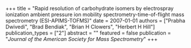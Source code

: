 +++
title = "Rapid resolution of carbohydrate isomers by electrospray ionization ambient pressure ion mobility spectrometry-time-of-flight mass spectrometry (ESI-APIMS-TOFMS)"
date = 2007-01-01
authors = ["Prabha Dwivedi", "Brad Bendiak", "Brian H Clowers", "Herbert H Hill"]
publication_types = ["2"]
abstract = ""
featured = false
publication = "*Journal of the American Society for Mass Spectrometry*"
+++

